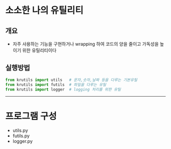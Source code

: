 # 소소한 나의 유틸리티
## 개요
- 자주 사용하는 기능을 구현하거나 wrapping 하여 코드의 양을 줄이고 가독성을 높이기 위한 유틸리티이다


## 실행방법
```python
from krutils import utils   # 문자,숫자,날짜 등을 다루는 기본유틸
from krutils import futils  # 파일을 다루는 유틸
from krutils import logger  # logging 처리를 위한 유틸
```


---
# 프로그램 구성
- utils.py
- futils.py
- logger.py


